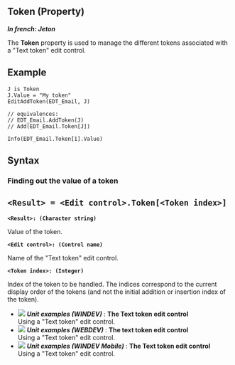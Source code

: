 


## Token (Property)

***In french: Jeton***
	



<a name="XUse"></a>
<a name="Use"></a>
<a name="description"></a>
The **Token** property is used to manage the different tokens associated with a "Text token" edit control.


<a name="Example1"></a>
<a name="sample_code"></a>

## Example


```wl
J is Token
J.Value = "My token"
EditAddToken(EDT_Email, J)

// equivalences:  
// EDT_Email.AddToken(J)
// Add(EDT_Email.Token[J])

Info(EDT_Email.Token[1].Value)
```

<a name="XSYNTAX"></a>

## Syntax
<a name="SYNTAX1"></a>

### Finding out the value of a token

`<Result> = <Edit control>.Token[<Token index>]`
---

**`<Result>: (Character string)`**

Value of the token. 

**`<Edit control>: (Control name)`**

Name of the "Text token" edit control. 

**`<Token index>: (Integer)`**

Index of the token to be handled. The indices correspond to the current display order of the tokens (and not the initial addition or insertion index of the token).


<a name="SYNTAX2"></a>


- ![](https://doc.pcsoft.fr/en-US/images/image.awp?langid=3&name=TheTexttokeneditcontrol.gif) ***Unit examples (WINDEV)*** : **The Text token edit control** <br>Using a "Text token" edit control.
- ![](https://doc.pcsoft.fr/en-US/images/image.awp?langid=3&name=Thetexttokeneditcontrol.gif) ***Unit examples (WEBDEV)*** : **The text token edit control** <br>Using a "Text token" edit control.
- ![](https://doc.pcsoft.fr/en-US/images/image.awp?langid=3&name=TheTexttokeneditcontrol.gif) ***Unit examples (WINDEV Mobile)*** : **The Text token edit control** <br>Using a "Text token" edit control.


